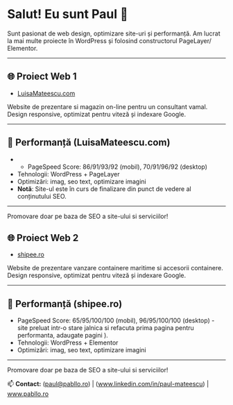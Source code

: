 # Salut! Eu sunt Paul 👋

Sunt pasionat de web design, optimizare site-uri și performanță. Am lucrat la mai multe proiecte în WordPress și folosind constructorul PageLayer/ Elementor.

---

## 🌐 Proiect Web 1

- [LuisaMateescu.com](https://luisamateescu.com)

Website de prezentare si magazin on-line pentru un consultant vamal. Design responsive, optimizat pentru viteză și indexare Google.

---

## 🚀 Performanță (LuisaMateescu.com)

- - PageSpeed Score: 86/91/93/92 (mobil), 70/91/96/92 (desktop)
- Tehnologii: WordPress + PageLayer
- Optimizări: imag, seo text, optimizare imagini
- **Notă**: Site-ul este în curs de finalizare din punct de vedere al conținutului SEO.

---

Promovare doar pe baza de SEO a site-ului si serviciilor!

## 🌐 Proiect Web 2

- [shipee.ro](https://shipee.ro)  
 
Website de prezentare vanzare containere maritime si accesorii containere. Design responsive, optimizat pentru viteză și indexare Google.

---

## 🚀 Performanță (shipee.ro)

- PageSpeed Score: 65/95/100/100 (mobil), 96/95/100/100 (desktop) - site preluat intr-o stare jalnica si refacuta prima pagina pentru performanta, adaugate pagini ).
- Tehnologii: WordPress + Elementor
- Optimizări: imag, seo text, optimizare imagini

---

Promovare doar pe baza de SEO a site-ului si serviciilor!

📫 **Contact:** (paul@pabllo.ro) | (www.linkedin.com/in/paul-mateescu) | www.pabllo.ro
